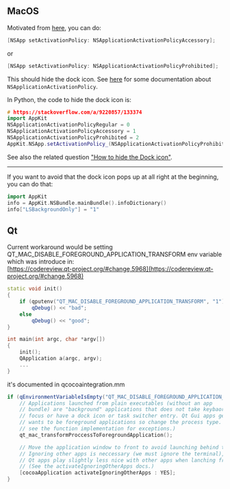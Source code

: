 ## MacOS
Motivated from [here](https://stackoverflow.com/a/5384319/133374), you can do:

```cpp
[NSApp setActivationPolicy: NSApplicationActivationPolicyAccessory];
```

or

```cpp
[NSApp setActivationPolicy: NSApplicationActivationPolicyProhibited];
```

This should hide the dock icon. See [here](https://developer.apple.com/library/mac/#documentation/AppKit/Reference/NSRunningApplication_Class/Reference/Reference.html) for some documentation about `NSApplicationActivationPolicy`.

In Python, the code to hide the dock icon is:

```cpp
# https://stackoverflow.com/a/9220857/133374
import AppKit
NSApplicationActivationPolicyRegular = 0
NSApplicationActivationPolicyAccessory = 1
NSApplicationActivationPolicyProhibited = 2
AppKit.NSApp.setActivationPolicy_(NSApplicationActivationPolicyProhibited)
```

See also the related question ["How to hide the Dock icon"](https://stackoverflow.com/questions/620841/how-to-hide-the-dock-icon).

___

If you want to avoid that the dock icon pops up at all right at the beginning, you can do that:

```cpp
import AppKit
info = AppKit.NSBundle.mainBundle().infoDictionary()
info["LSBackgroundOnly"] = "1"
```

## Qt
Current workaround would be setting QT\_MAC\_DISABLE\_FOREGROUND\_APPLICATION\_TRANSFORM env variable which was introduce in:  
[https://codereview.qt-project.org/#change,5968](https://codereview.qt-project.org/#change,5968)

```cpp
static void init()
{
    if (qputenv("QT_MAC_DISABLE_FOREGROUND_APPLICATION_TRANSFORM", "1") == 0)
        qDebug() << "bad";
    else
        qDebug() << "good";
}

int main(int argc, char *argv[])
{
    init();
    QApplication a(argc, argv);
    ...
}
```

it\'s documented in qcocoaintegration.mm
```cpp
if (qEnvironmentVariableIsEmpty("QT_MAC_DISABLE_FOREGROUND_APPLICATION_TRANSFORM")) {
    // Applications launched from plain executables (without an app
    // bundle) are "background" applications that does not take keybaord
    // focus or have a dock icon or task switcher entry. Qt Gui apps generally
    // wants to be foreground applications so change the process type. (But
    // see the function implementation for exceptions.)
    qt_mac_transformProccessToForegroundApplication();

    // Move the application window to front to avoid launching behind the terminal.
    // Ignoring other apps is neccessary (we must ignore the terminal), but makes
    // Qt apps play slightly less nice with other apps when lanching from Finder
    // (See the activateIgnoringOtherApps docs.)
    [cocoaApplication activateIgnoringOtherApps : YES];
}
```
